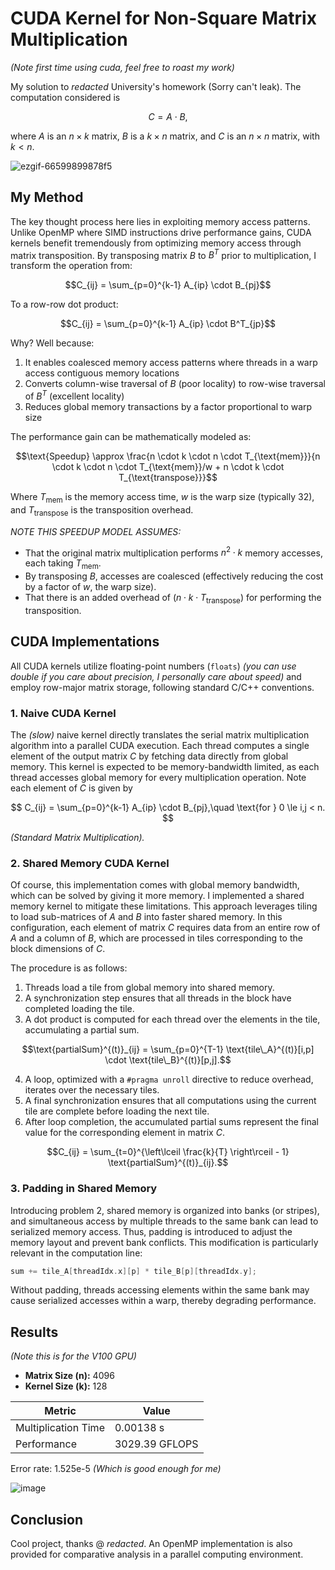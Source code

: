 # CUDA Kernel for Non-Square Matrix Multiplication
_(Note first time using cuda, feel free to roast my work)_

My solution to _redacted_ University's homework (Sorry can't leak). The computation considered is

$$
C = A \cdot B,
$$

where $A$ is an $n \times k$ matrix, $B$ is a $k \times n$ matrix, and $C$ is an $n \times n$ matrix, with $k < n$. 

![ezgif-66599899878f5](https://github.com/user-attachments/assets/7fc2f895-b4c9-4be4-835e-0fa9a80a4f18)

## My Method
The key thought process here  lies in exploiting memory access patterns. Unlike OpenMP where SIMD instructions drive performance gains, CUDA kernels benefit tremendously from optimizing memory access through matrix transposition. By transposing matrix $B$ to $B^T$ prior to multiplication, I transform the operation from:

$$C_{ij} = \sum_{p=0}^{k-1} A_{ip} \cdot B_{pj}$$

To a row-row dot product:

$$C_{ij} = \sum_{p=0}^{k-1} A_{ip} \cdot B^T_{jp}$$

Why? Well because:

1. It enables coalesced memory access patterns where threads in a warp access contiguous memory locations
2. Converts column-wise traversal of $B$ (poor locality) to row-wise traversal of $B^T$ (excellent locality)
3. Reduces global memory transactions by a factor proportional to warp size

The performance gain can be mathematically modeled as:

$$\text{Speedup} \approx \frac{n \cdot k \cdot n \cdot T_{\text{mem}}}{n \cdot k \cdot n \cdot T_{\text{mem}}/w + n \cdot k \cdot T_{\text{transpose}}}$$

Where $T_{\text{mem}}$ is the memory access time, $w$ is the warp size (typically 32), and $T_{\text{transpose}}$ is the transposition overhead.

_NOTE THIS SPEEDUP MODEL ASSUMES:_
- That the original matrix multiplication performs $n^2 \cdot k$ memory accesses, each taking $T_{\text{mem}}$.
- By transposing $B$, accesses are coalesced (effectively reducing the cost by a factor of $w$, the warp size).
- That there is an added overhead of $(n \cdot k \cdot T_{\text{transpose}})$ for performing the transposition.


## CUDA Implementations

All CUDA kernels utilize floating-point numbers (`floats`) _(you can use double if you care about precision, I personally care about speed)_ and employ row-major matrix storage, following standard C/C++ conventions.

### 1. Naive CUDA Kernel

The *(slow)* naive kernel directly translates the serial matrix multiplication algorithm into a parallel CUDA execution. Each thread computes a single element of the output matrix $C$ by fetching data directly from global memory. This kernel is expected to be memory-bandwidth limited, as each thread accesses global memory for every multiplication operation. Note each element of $C$ is given by 

$$ 
C_{ij} = \sum_{p=0}^{k-1} A_{ip} \cdot B_{pj},\quad \text{for } 0 \le i,j < n.
$$

_(Standard Matrix Multiplication)._

### 2. Shared Memory CUDA Kernel

Of course, this implementation comes with global memory bandwidth, which can be solved by giving it more memory. I implemented a shared memory kernel to mitigate these limitations. This approach leverages tiling to load sub-matrices of $A$ and $B$ into faster shared memory. In this configuration, each element of matrix $C$ requires data from an entire row of $A$ and a column of $B$, which are processed in tiles corresponding to the block dimensions of $C$.

The procedure is as follows:

1. Threads load a tile from global memory into shared memory.
2. A synchronization step ensures that all threads in the block have completed loading the tile.
3. A dot product is computed for each thread over the elements in the tile, accumulating a partial sum.

```math
\text{partialSum}^{(t)}_{ij} = \sum_{p=0}^{T-1} \text{tile\_A}^{(t)}[i,p] \cdot \text{tile\_B}^{(t)}[p,j].
```

4. A loop, optimized with a `#pragma unroll` directive to reduce overhead, iterates over the necessary tiles.
5. A final synchronization ensures that all computations using the current tile are complete before loading the next tile.
6. After loop completion, the accumulated partial sums represent the final value for the corresponding element in matrix $C$.

```math
C_{ij} = \sum_{t=0}^{\left\lceil \frac{k}{T} \right\rceil - 1} \text{partialSum}^{(t)}_{ij}.
```

### 3. Padding in Shared Memory

Introducing problem 2, shared memory is organized into banks (or stripes), and simultaneous access by multiple threads to the same bank can lead to serialized memory access. Thus, padding is introduced to adjust the memory layout and prevent bank conflicts. This modification is particularly relevant in the computation line:

```cpp
sum += tile_A[threadIdx.x][p] * tile_B[p][threadIdx.y];
```

Without padding, threads accessing elements within the same bank may cause serialized accesses within a warp, thereby degrading performance.

## Results
_(Note this is for the V100 GPU)_
- **Matrix Size (n):** 4096
- **Kernel Size (k):** 128

| **Metric**             | **Value**       |
|------------------------|-----------------|
| Multiplication Time    | 0.00138 s     |
| Performance            | 3029.39 GFLOPS  |

Error rate: 1.525e-5 _(Which is good enough for me)_

![image](https://github.com/user-attachments/assets/bd8f12ed-64b9-4298-9802-66afc37027c5)

## Conclusion

Cool project, thanks @ _redacted_. An OpenMP implementation is also provided for comparative analysis in a parallel computing environment.
